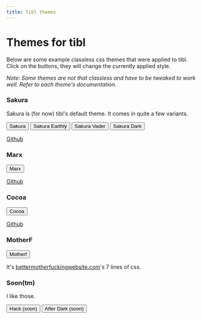```yaml
---
title: tibl themes
---
```


# Themes for tibl

Below are some example classless css themes that were applied to tibl.
Click on the buttons, they will change the currently applied style.


_Note: Some themes are not that classless and have to be tweaked to work well. Refer to each theme's documentation._

### Sakura

Sakura is (for now) tibl's default theme. It comes in quite a few variants.

<button onclick="set_theme('sakura')">Sakura</button>
<button onclick="set_theme('sakura-earthly')">Sakura Earthly</button>
<button onclick="set_theme('sakura-vader')">Sakura Vader</button>
<button onclick="set_theme('sakura-dark')">Sakura Dark</button>

[Github](https://github.com/oxalorg/sakura)

### Marx

<button onclick="set_theme('marx')">Marx</button>

[Github](https://github.com/mblode/marx)


### Cocoa

<button onclick="set_theme('cocoa')">Cocoa</button>

[Github](https://github.com/fiatjaf/classless/tree/master/themes/cocoa)

### MotherF

<button onclick="set_theme('motherf')">Motherf</button>

It's [bettermotherfuckingwebsite.com](http://bettermotherfuckingwebsite.com/)'s 7 lines of css.

### Soon(tm)

I like those. 

<button onclick="set_theme('hack')">Hack (soon)</button>
<button onclick="set_theme('after-dark')">After Dark (soon)</button>


